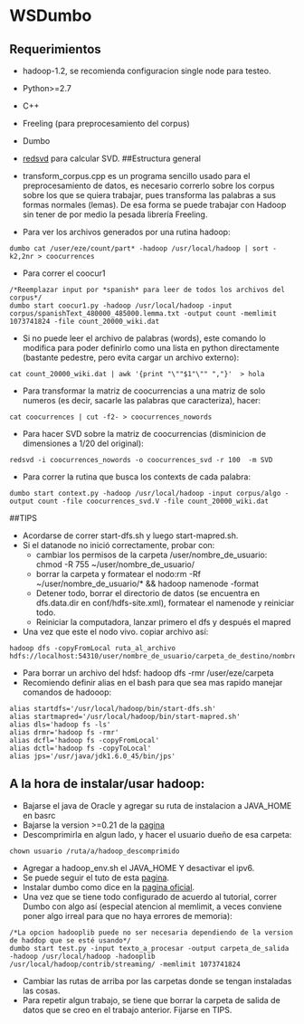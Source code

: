 # WSDumbo

## Requerimientos
* hadoop-1.2, se recomienda configuracion single node para testeo.
* Python>=2.7
* C++
* Freeling (para preprocesamiento del corpus)
* Dumbo
* [redsvd](http://code.google.com/p/redsvd/wiki/English) para calcular SVD.
##Estructura general
* transform_corpus.cpp es un programa sencillo usado para el preprocesamiento de datos, es necesario correrlo sobre los corpus sobre los que se quiera trabajar, pues transforma las palabras a sus formas normales (lemas). De esa forma se puede trabajar con Hadoop sin tener de por medio la pesada librería Freeling.

* Para ver los archivos generados por una rutina hadoop:
```
dumbo cat /user/eze/count/part* -hadoop /usr/local/hadoop | sort -k2,2nr > coocurrences
```

* Para correr el coocur1
```
/*Reemplazar input por *spanish* para leer de todos los archivos del corpus*/
dumbo start coocur1.py -hadoop /usr/local/hadoop -input corpus/spanishText_480000_485000.lemma.txt -output count -memlimit 1073741824 -file count_20000_wiki.dat
```
* Si no puede leer el archivo de palabras (words), este comando lo modifica para
poder definirlo como una lista en python directamente (bastante pedestre, pero evita cargar un archivo externo):
```
cat count_20000_wiki.dat | awk '{print "\""$1"\"" ","}'  > hola
```
* Para transformar la matriz de coocurrencias a una matriz de solo numeros (es decir, sacarle las palabras que caracteriza), hacer:
```
cat coocurrences | cut -f2- > coocurrences_nowords
```
* Para hacer SVD sobre la matriz de coocurrencias (disminicion de dimensiones a 1/20 del original):
```
redsvd -i coocurrences_nowords -o coocurrences_svd -r 100  -m SVD
```
* Para correr la rutina que busca los contexts de cada palabra:
```
dumbo start context.py -hadoop /usr/local/hadoop -input corpus/algo -output count -file coocurrences_svd.V -file count_20000_wiki.dat
```
##TIPS
* Acordarse de correr start-dfs.sh y luego start-mapred.sh.
* Si el datanode no inició correctamente, probar con:
    - cambiar los permisos de la carpeta /user/nombre_de_usuario: chmod -R 755 ~/user/nombre_de_usuario/
    - borrar la carpeta y formatear el nodo:rm -Rf ~/user/nombre_de_usuario/* && hadoop namenode -format
    - Detener todo, borrar el directorio de datos (se encuentra en dfs.data.dir en conf/hdfs-site.xml), formatear el namenode y reiniciar todo.
    - Reiniciar la computadora, lanzar primero el dfs y después el mapred
* Una vez que este el nodo vivo. copiar archivo así: 
```
hadoop dfs -copyFromLocal ruta_al_archivo hdfs://localhost:54310/user/nombre_de_usuario/carpeta_de_destino/nombre_archivo
```
* Para borrar un archivo del hdsf: hadoop dfs -rmr /user/eze/carpeta
* Recomiendo definir alias en el bash para que sea mas rapido manejar comandos de hadooop:
```
alias startdfs='/usr/local/hadoop/bin/start-dfs.sh'
alias startmapred='/usr/local/hadoop/bin/start-mapred.sh'
alias dls='hadoop fs -ls'
alias drmr='hadoop fs -rmr'
alias dcfl='hadoop fs -copyFromLocal'
alias dctl='hadoop fs -copyToLocal'
alias jps='/usr/java/jdk1.6.0_45/bin/jps'
```

## A la hora de instalar/usar hadoop:
* Bajarse el java de Oracle y agregar su ruta de instalacion a JAVA_HOME en basrc
* Bajarse la version >=0.21 de la [pagina](http://archive.apache.org/dist/hadoop/core/hadoop-0.21.0/)
* Descomprimirla en algun lado, y hacer el usuario dueño de esa carpeta: 
```
chown usuario /ruta/a/hadoop_descomprimido
```
* Agregar a hadoop_env.sh el JAVA_HOME Y desactivar el ipv6.
* Se puede seguir el tuto de esta [pagina](http://pushpalankajaya.blogspot.com.ar/2012/11/hadoop-single-node-set-up.html).
* Instalar dumbo como dice en la [pagina oficial](https://github.com/klbostee/dumbo/wiki/Building-and-installing).
* Una vez que se tiene todo configurado de acuerdo al tutorial, correr Dumbo con algo así (especial atencion al memlimit, a veces conviene poner algo irreal para que no haya errores de memoria):
```
/*La opcion hadooplib puede no ser necesaria dependiendo de la version de haddop que se esté usando*/
dumbo start test.py -input texto_a_procesar -output carpeta_de_salida -hadoop /usr/local/hadoop -hadooplib /usr/local/hadoop/contrib/streaming/ -memlimit 1073741824
```
* Cambiar las rutas de arriba por las carpetas donde se tengan instaladas las cosas.
* Para repetir algun trabajo, se tiene que borrar la carpeta de salida de datos que se creo en el trabajo anterior. Fijarse en TIPS.
